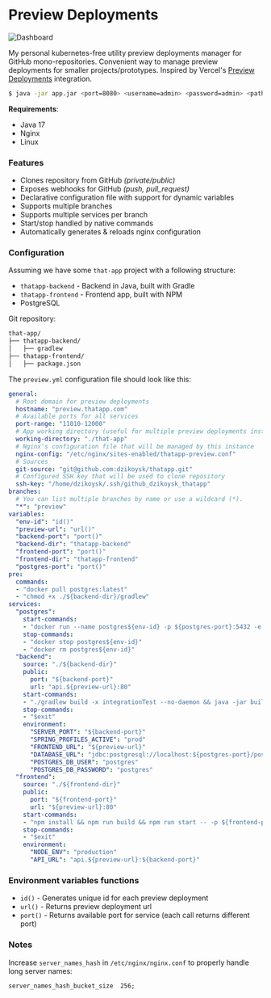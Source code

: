 # Preview Deployments

![Dashboard](https://cdn.discordapp.com/attachments/691990250578247710/1152625433687380120/268455881-447a2db5-5b0a-4d88-b42d-0c9c1be69480.png)

My personal kubernetes-free utility preview deployments manager for GitHub mono-repositories. 
Convenient way to manage preview deployments for smaller projects/prototypes.
Inspired by Vercel's [Preview Deployments](https://vercel.com/docs/platform/deployments#preview-deployments) integration.

```bash
$ java -jar app.jar <port=8080> <username=admin> <password=admin> <path=preview.yml>
```

**Requirements**:
* Java 17
* Nginx
* Linux

### Features

* Clones repository from GitHub _(private/public)_
* Exposes webhooks for GitHub _(push, pull_request)_
* Declarative configuration file with support for dynamic variables
* Supports multiple branches
* Supports multiple services per branch
* Start/stop handled by native commands
* Automatically generates & reloads nginx configuration

### Configuration
Assuming we have some `that-app` project with a following structure:

* `thatapp-backend` - Backend in Java, built with Gradle
* `thatapp-frontend` - Frontend app, built with NPM
* PostgreSQL

Git repository:

```bash
that-app/
├── thatapp-backend/
│   ├── gradlew
├── thatapp-frontend/
│   ├── package.json
```

The `preview.yml` configuration file should look like this:

```yaml
general:
  # Root domain for preview deployments
  hostname: "preview.thatapp.com"
  # Available ports for all services
  port-range: "11010-12000"
  # App working directory (useful for multiple preview deployments instances on the same machine)
  working-directory: "./that-app"
  # Nginx's configuration file that will be managed by this instance
  nginx-config: "/etc/nginx/sites-enabled/thatapp-preview.conf"
  # Sources
  git-source: "git@github.com:dzikoysk/thatapp.git"
  # Configured SSH key that will be used to clone repository
  ssh-key: "/home/dzikoysk/.ssh/github_dzikoysk_thatapp"
branches:
  # You can list multiple branches by name or use a wildcard (*). 
  "*": "preview"
variables:
  "env-id": "id()"
  "preview-url": "url()"
  "backend-port": "port()"
  "backend-dir": "thatapp-backend"
  "frontend-port": "port()"
  "frontend-dir": "thatapp-frontend"
  "postgres-port": "port()"
pre:
  commands:
  - "docker pull postgres:latest"
  - "chmod +x ./${backend-dir}/gradlew"
services:
  "postgres":
    start-commands:
    - "docker run --name postgres${env-id} -p ${postgres-port}:5432 -e POSTGRES_USER=postgres -e POSTGRES_PASSWORD=postgres -e POSTGRES_DB=postgres postgres -d postgres"
    stop-commands:
    - "docker stop postgres${env-id}"
    - "docker rm postgres${env-id}"
  "backend":
    source: "./${backend-dir}"
    public:
      port: "${backend-port}"
      url: "api.${preview-url}:80"
    start-commands:
    - "./gradlew build -x integrationTest --no-daemon && java -jar build/libs/thatapp-backend-0.0.1-SNAPSHOT.jar"
    stop-commands:
    - "$exit"
    environment:
      "SERVER_PORT": "${backend-port}"
      "SPRING_PROFILES_ACTIVE": "prod"
      "FRONTEND_URL": "${preview-url}"
      "DATABASE_URL": "jdbc:postgresql://localhost:${postgres-port}/postgres"
      "POSTGRES_DB_USER": "postgres"
      "POSTGRES_DB_PASSWORD": "postgres"
  "frontend":
    source: "./${frontend-dir}"
    public:
      port: "${frontend-port}"
      url: "${preview-url}:80"
    start-commands:
    - "npm install && npm run build && npm run start -- -p ${frontend-port}"
    stop-commands:
    - "$exit"
    environment:
      "NODE_ENV": "production"
      "API_URL": "api.${preview-url}:${backend-port}"
```

### Environment variables functions

* `id()` - Generates unique id for each preview deployment
* `url()` - Returns preview deployment url
* `port()` - Returns available port for service (each call returns different port)

### Notes

Increase `server_names_hash` in `/etc/nginx/nginx.conf` to properly handle long server names:

```
server_names_hash_bucket_size  256;
```
